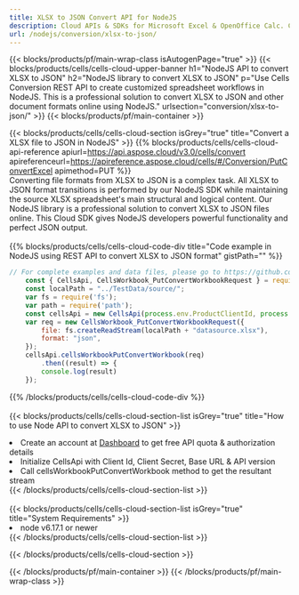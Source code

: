```yaml
---
title: XLSX to JSON Convert API for NodeJS 
description: Cloud APIs & SDKs for Microsoft Excel & OpenOffice Calc. Convert spreadsheet to other format file. 
url: /nodejs/conversion/xlsx-to-json/
---
```



{{< blocks/products/pf/main-wrap-class isAutogenPage="true" >}}
{{< blocks/products/cells/cells-cloud-upper-banner h1="NodeJS API to convert XLSX to JSON" h2="NodeJS library to convert XLSX to JSON" p="Use Cells Conversion REST API to create customized spreadsheet workflows in NodeJS. This is a professional solution to convert XLSX to JSON and other document formats online using NodeJS." urlsection="conversion/xlsx-to-json/" >}}
{{< blocks/products/pf/main-container >}}

{{< blocks/products/cells/cells-cloud-section isGrey="true"  title="Convert a XLSX file to JSON in NodeJS" >}}
{{% blocks/products/cells/cells-cloud-api-reference  apiurl=https://api.aspose.cloud/v3.0/cells/convert  apireferenceurl=https://apireference.aspose.cloud/cells/#/Conversion/PutConvertExcel  apimethod=PUT %}}
<br/>
Converting file formats from XLSX to JSON is a complex task. All XLSX to JSON format transitions is performed by our NodeJS SDK while maintaining the source XLSX spreadsheet's main structural and logical content. Our NodeJS library is a professional solution to convert XLSX to JSON files online. This Cloud SDK gives NodeJS developers powerful functionality and perfect JSON output.
<br/>
<br/>
{{% blocks/products/cells/cells-cloud-code-div title="Code example in NodeJS using REST API to convert XLSX to JSON format" gistPath="" %}}
 
```js
// For complete examples and data files, please go to https://github.com/aspose-cells-cloud/aspose-cells-cloud-node/
    const { CellsApi, CellsWorkbook_PutConvertWorkbookRequest } = require("asposecellscloud");
    const localPath = "../TestData/source/";
    var fs = require('fs');
    var path = require('path');
    const cellsApi = new CellsApi(process.env.ProductClientId, process.env.ProductClientSecret);
    var req = new CellsWorkbook_PutConvertWorkbookRequest({
        file: fs.createReadStream(localPath + "datasource.xlsx"),
        format: "json",
    });
    cellsApi.cellsWorkbookPutConvertWorkbook(req)
        .then((result) => {
        console.log(result)
    });
```
 
{{% /blocks/products/cells/cells-cloud-code-div  %}}
<br/>
<br/>
{{< blocks/products/cells/cells-cloud-section-list isGrey="true"  title="How to use Node API to convert  XLSX to JSON" >}}
<li>Create an account at <a href="https://dashboard.aspose.cloud/">Dashboard</a> to get free API quota & authorization details</li>
<li>Initialize CellsApi with Client Id, Client Secret, Base URL & API version</li>
<li>Call cellsWorkbookPutConvertWorkbook method to get the resultant stream</li>
{{< /blocks/products/cells/cells-cloud-section-list >}}
<br/>
<br/>
{{< blocks/products/cells/cells-cloud-section-list isGrey="true"  title="System Requirements" >}}
<li>node v6.17.1 or newer</li>
{{< /blocks/products/cells/cells-cloud-section-list >}}

{{< /blocks/products/cells/cells-cloud-section >}}

{{< /blocks/products/pf/main-container >}}
{{< /blocks/products/pf/main-wrap-class >}}
